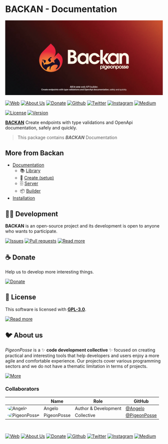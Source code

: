 # BACKAN - Documentation

<!-- PIGEONPOSSE START HEADER -->

[![HEADER](https://raw.githubusercontent.com/pigeonposse/backan/main/docs/public/banner.png)](https://backan.pigeonposse.com/)

[![Web](https://img.shields.io/badge/Web-grey?style=for-the-badge&logoColor=white)](https://pigeonposse.com)
[![About Us](https://img.shields.io/badge/About%20Us-grey?style=for-the-badge&logoColor=white)](https://pigeonposse.com?popup=about)
[![Donate](https://img.shields.io/badge/Donate-pink?style=for-the-badge&logoColor=white)](https://pigeonposse.com/?popup=donate)
[![Github](https://img.shields.io/badge/Github-black?style=for-the-badge&logo=github&logoColor=white)](https://github.com/pigeonposse)
[![Twitter](https://img.shields.io/badge/Twitter-black?style=for-the-badge&logo=twitter&logoColor=white)](https://twitter.com/pigeonposse_)
[![Instagram](https://img.shields.io/badge/Instagram-black?style=for-the-badge&logo=instagram&logoColor=white)](https://www.instagram.com/pigeon.posse/)
[![Medium](https://img.shields.io/badge/Medium-black?style=for-the-badge&logo=medium&logoColor=white)](https://medium.com/@pigeonposse)

[![License](https://img.shields.io/github/license/pigeonposse/backan?color=green&style=for-the-badge&logoColor=white)](/LICENSE)
[![Version](https://img.shields.io/npm/v/backan?color=blue&style=for-the-badge&label=Version)](https://www.npmjs.com/package/backan)

[**BACKAN**](https://backan.pigeonposse.com/) Create endpoints with type validations and OpenApi documentation, safely and quickly.


<!-- PIGEONPOSSE END HEADER -->

> This package contains **_BACKAN_** Documentation

<!-- PIGEONPOSSE START INDEX -->

## More from Backan

- [Documentation](https://backan.pigeonposse.com/)
	- 📚 [Library](https://backan.pigeonposse.com/guide/core)
	- 🏁 [Create (setup)]( https://backan.pigeonposse.com/guide/create )
	- 🗄️ [Server]( https://backan.pigeonposse.com/guide/server )
	- 📦 [Builder]( https://backan.pigeonposse.com/guide/builder )
- [Installation](https://backan.pigeonposse.com/guide/core/#installation)
<!-- PIGEONPOSSE END INDEX -->

<!-- PIGEONPOSSE START ORG -->
## 👨‍💻 Development

**BACKAN** is an open-source project and its development is open to anyone who wants to participate.

[![Issues](https://img.shields.io/badge/Issues-grey?style=for-the-badge)](https://github.com/pigeonposse/backan/issues)
[![Pull requests](https://img.shields.io/badge/Pulls-grey?style=for-the-badge)](https://github.com/pigeonposse/backan/pulls)
[![Read more](https://img.shields.io/badge/Read%20more-grey?style=for-the-badge)](https://backan.pigeonposse.com/)

## ☕ Donate

Help us to develop more interesting things.

[![Donate](https://img.shields.io/badge/Donate-grey?style=for-the-badge)](https://pigeonposse.com/?popup=donate)

## 📜 License

This software is licensed with **[GPL-3.0](/LICENSE)**.

[![Read more](https://img.shields.io/badge/Read-more-grey?style=for-the-badge)](/LICENSE)

## 🐦 About us

*PigeonPosse* is a ✨ **code development collective** ✨ focused on creating practical and interesting tools that help developers and users enjoy a more agile and comfortable experience. Our projects cover various programming sectors and we do not have a thematic limitation in terms of projects.

[![More](https://img.shields.io/badge/Read-more-grey?style=for-the-badge)](https://github.com/pigeonposse)

### Collaborators

|                                                                                    | Name        | Role         | GitHub                                         |
| ---------------------------------------------------------------------------------- | ----------- | ------------ | ---------------------------------------------- |
| <img src="https://github.com/angelespejo.png?size=72" alt="Angelo" style="border-radius:100%"/> | Angelo |   Author & Development   | [@Angelo](https://github.com/angelespejo) |
| <img src="https://github.com/PigeonPosse.png?size=72" alt="PigeonPosse" style="border-radius:100%"/> | PigeonPosse | Collective | [@PigeonPosse](https://github.com/PigeonPosse) |

<br>
<p align="center">

[![Web](https://img.shields.io/badge/Web-grey?style=for-the-badge&logoColor=white)](https://pigeonposse.com)
[![About Us](https://img.shields.io/badge/About%20Us-grey?style=for-the-badge&logoColor=white)](https://pigeonposse.com?popup=about)
[![Donate](https://img.shields.io/badge/Donate-pink?style=for-the-badge&logoColor=white)](https://pigeonposse.com/?popup=donate)
[![Github](https://img.shields.io/badge/Github-black?style=for-the-badge&logo=github&logoColor=white)](https://github.com/pigeonposse)
[![Twitter](https://img.shields.io/badge/Twitter-black?style=for-the-badge&logo=twitter&logoColor=white)](https://twitter.com/pigeonposse_)
[![Instagram](https://img.shields.io/badge/Instagram-black?style=for-the-badge&logo=instagram&logoColor=white)](https://www.instagram.com/pigeon.posse/)
[![Medium](https://img.shields.io/badge/Medium-black?style=for-the-badge&logo=medium&logoColor=white)](https://medium.com/@pigeonposse)

</p>
<!-- PIGEONPOSSE END ORG -->

<!-- PIGEONPOSSE START MARK -->
<!--
██████╗ ██╗ ██████╗ ███████╗ ██████╗ ███╗   ██╗   
██╔══██╗██║██╔════╝ ██╔════╝██╔═══██╗████╗  ██║   
██████╔╝██║██║  ███╗█████╗  ██║   ██║██╔██╗ ██║   
██╔═══╝ ██║██║   ██║██╔══╝  ██║   ██║██║╚██╗██║   
██║     ██║╚██████╔╝███████╗╚██████╔╝██║ ╚████║   
╚═╝     ╚═╝ ╚═════╝ ╚══════╝ ╚═════╝ ╚═╝  ╚═══╝   
                                                  
██████╗  ██████╗ ███████╗███████╗███████╗         
██╔══██╗██╔═══██╗██╔════╝██╔════╝██╔════╝         
██████╔╝██║   ██║███████╗███████╗█████╗           
██╔═══╝ ██║   ██║╚════██║╚════██║██╔══╝           
██║     ╚██████╔╝███████║███████║███████╗         
╚═╝      ╚═════╝ ╚══════╝╚══════╝╚══════╝         
                                                  
                                                  
                                                  
█████╗█████╗█████╗█████╗█████╗█████╗█████╗        
╚════╝╚════╝╚════╝╚════╝╚════╝╚════╝╚════╝        
                                                  
                                                  
                                                  
██████╗  █████╗  ██████╗██╗  ██╗ █████╗ ███╗   ██╗
██╔══██╗██╔══██╗██╔════╝██║ ██╔╝██╔══██╗████╗  ██║
██████╔╝███████║██║     █████╔╝ ███████║██╔██╗ ██║
██╔══██╗██╔══██║██║     ██╔═██╗ ██╔══██║██║╚██╗██║
██████╔╝██║  ██║╚██████╗██║  ██╗██║  ██║██║ ╚████║
╚═════╝ ╚═╝  ╚═╝ ╚═════╝╚═╝  ╚═╝╚═╝  ╚═╝╚═╝  ╚═══╝
                                                                      
                                                
REPOSITORY: https://github.com/pigeonposse/backan
AUTHORS: 
	- Angelo (https://github.com/angelespejo)

DEVELOPED BY Angelo 🐦🌈

-->
<!-- PIGEONPOSSE END MARK -->
